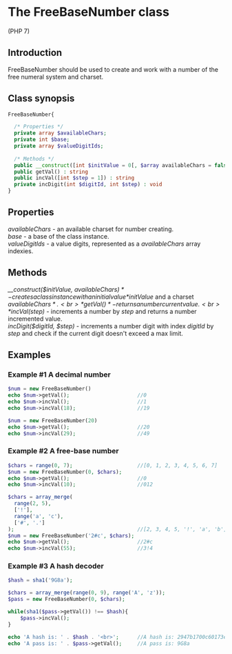 # The FreeBaseNumber class
(PHP 7)

## Introduction
FreeBaseNumber should be used to create and work with a number of the free numeral system and charset.

## Class synopsis
```php
FreeBaseNumber{

  /* Properties */
  private array $availableChars;
  private int $base;
  private array $valueDigitIds;
  
  /* Methods */
  public __construct([int $initValue = 0[, $array availableChars = false]]) : Object
  public getVal() : string
  public incVal([int $step = 1]) : string
  private incDigit(int $digitId, int $step) : void
}
```

## Properties
*availableChars* - an available charset for number creating.<br>
*base* - a base of the class instance.<br>
*valueDigitIds* - a value digits, represented as a *availableChars* array indexies.

## Methods
*__construct($initValue, $availableChars)* - creates a class instance with an initial value *$initValue* and a charset *$availableChars*.<br>
*getVal()* - returns a number current value.<br>
*incVal($step)* - increments a number by *step* and returns a number incremented value.<br>
*incDigit($digitId, $step)* - increments a number digit with index *digitId* by *step* and check if the current digit doesn't exceed a max limit.

## Examples
### Example #1 A decimal number
```php
$num = new FreeBaseNumber()
echo $num->getVal();                      //0
echo $num->incVal();                      //1
echo $num->incVal(18);                    //19

$num = new FreeBaseNumber(20)
echo $num->getVal();                      //20
echo $num->incVal(29);                    //49
```

### Example #2 A free-base number
```php
$chars = range(0, 7);                     //[0, 1, 2, 3, 4, 5, 6, 7]
$num = new FreeBaseNumber(0, $chars);
echo $num->getVal();                      //0
echo $num->incVal(10);                    //012

$chars = array_merge(
  range(2, 5),
  ['!'],
  range('a', 'c'),
  ['#', '.']
);                                        //[2, 3, 4, 5, '!', 'a', 'b', 'c', '#', '.']
$num = new FreeBaseNumber('2#c', $chars);
echo $num->getVal();                      //2#c
echo $num->incVal(55);                    //3!4
```

### Example #3 A hash decoder
```php
$hash = sha1('9G8a');

$chars = array_merge(range(0, 9), range('A', 'z'));
$pass = new FreeBaseNumber(0, $chars);

while(sha1($pass->getVal()) !== $hash){
    $pass->incVal();
}

echo 'A hash is: ' . $hash . '<br>';      //A hash is: 2947b1700c60173ef4da345b2e46641c91168984
echo 'A pass is: ' . $pass->getVal();     //A pass is: 9G8a
```
